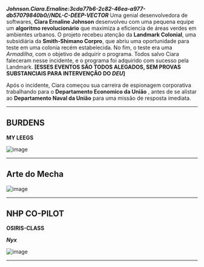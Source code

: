 ***Johnson.Ciara.Ernaline:3cda77b6-2c82-46ea-a977-db57079840b0//NDL-C-DEEP-VECTOR***
Uma genial desenvolvedora de softwares, **Ciara Ernaline Johnson** desenvolveu com uma pequena equipe um **algoritmo revolucionário** que maximiza a eficiencia de áreas verdes em ambientes urbanos. O projeto recebeu atenção da **Landmark Colonial**, uma subsidiária da **Smith-Shimano Corpro**, que abriu uma oportunidade para teste em uma colonia recém estabelecida. No fim, o teste era uma *Armadilha*, com o objetivo de adquirir o programa. Todos salvo Ciara faleceram nesse incidente, e o programa foi adquirido com sucesso pela Landmark. **[ESSES EVENTOS SÃO TODOS ALEGADOS, SEM PROVAS SUBSTANCIAIS PARA INTERVENÇÃO DO *DEU*]**

Após o incidente, Ciara começou sua carreira de espionagem corporativa trabalhando para o **Departamento Economico da União** , antes de se alistar ao **Departamento Naval da União** para uma missão de resposta imediata.

---

## BURDENS 

**MY LEEGS**

![image](/clocks/04/4clock_0.png)

---
## Arte do Mecha

![image](/mechs/Morrigan-Modal(1).png)

---
## NHP CO-PILOT

**OSIRIS-CLASS** 

***Nyx***

![image](/events/Images/Nyx.png)

---
